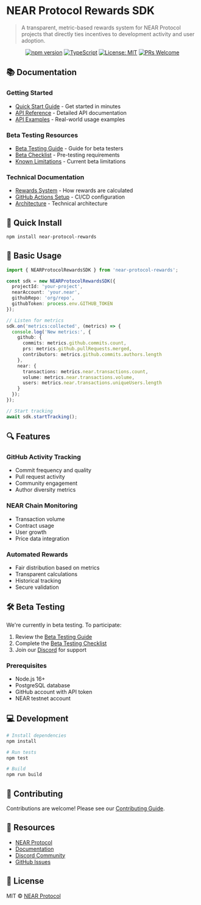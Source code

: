# NEAR Protocol Rewards SDK

> A transparent, metric-based rewards system for NEAR Protocol projects that directly ties incentives to development activity and user adoption.

<div align="center">
  
  [![npm version](https://badge.fury.io/js/near-protocol-rewards.svg)](https://badge.fury.io/js/near-protocol-rewards)
  [![TypeScript](https://img.shields.io/badge/TypeScript-5.0-blue.svg)](https://www.typescriptlang.org/)
  [![License: MIT](https://img.shields.io/badge/License-MIT-yellow.svg)](https://opensource.org/licenses/MIT)
  [![PRs Welcome](https://img.shields.io/badge/PRs-welcome-brightgreen.svg)](CONTRIBUTING.md)

</div>

## 📚 Documentation

### Getting Started

- [Quick Start Guide](docs/quick-start.md) - Get started in minutes
- [API Reference](docs/api-reference.md) - Detailed API documentation
- [API Examples](docs/api-examples.md) - Real-world usage examples

### Beta Testing Resources

- [Beta Testing Guide](docs/beta-testing.md) - Guide for beta testers
- [Beta Checklist](docs/beta-checklist.md) - Pre-testing requirements
- [Known Limitations](docs/quick-start.md#known-limitations-beta) - Current beta limitations

### Technical Documentation

- [Rewards System](docs/rewards.md) - How rewards are calculated
- [GitHub Actions Setup](docs/github-actions-setup.md) - CI/CD configuration
- [Architecture](docs/architecture.md) - Technical architecture

## 🚀 Quick Install

```bash
npm install near-protocol-rewards
```

## 🎯 Basic Usage

```typescript
import { NEARProtocolRewardsSDK } from 'near-protocol-rewards';

const sdk = new NEARProtocolRewardsSDK({
  projectId: 'your-project',
  nearAccount: 'your.near',
  githubRepo: 'org/repo',
  githubToken: process.env.GITHUB_TOKEN
});

// Listen for metrics
sdk.on('metrics:collected', (metrics) => {
  console.log('New metrics:', {
    github: {
      commits: metrics.github.commits.count,
      prs: metrics.github.pullRequests.merged,
      contributors: metrics.github.commits.authors.length
    },
    near: {
      transactions: metrics.near.transactions.count,
      volume: metrics.near.transactions.volume,
      users: metrics.near.transactions.uniqueUsers.length
    }
  });
});

// Start tracking
await sdk.startTracking();
```

## 🔍 Features

### GitHub Activity Tracking

- Commit frequency and quality
- Pull request activity
- Community engagement
- Author diversity metrics

### NEAR Chain Monitoring

- Transaction volume
- Contract usage
- User growth
- Price data integration

### Automated Rewards

- Fair distribution based on metrics
- Transparent calculations
- Historical tracking
- Secure validation

## 🛠️ Beta Testing

We're currently in beta testing. To participate:

1. Review the [Beta Testing Guide](docs/beta-testing.md)
2. Complete the [Beta Testing Checklist](docs/beta-checklist.md)
3. Join our [Discord](https://near.chat) for support

### Prerequisites

- Node.js 16+
- PostgreSQL database
- GitHub account with API token
- NEAR testnet account

## 💻 Development

```bash
# Install dependencies
npm install

# Run tests
npm test

# Build
npm run build
```

## 🤝 Contributing

Contributions are welcome! Please see our [Contributing Guide](CONTRIBUTING.md).

## 🔗 Resources

- [NEAR Protocol](https://near.org)
- [Documentation](https://docs.near.org)
- [Discord Community](https://near.chat)
- [GitHub Issues](https://github.com/near/protocol-rewards/issues)

## 📄 License

MIT © [NEAR Protocol](LICENSE)
